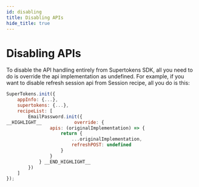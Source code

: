 ```yaml
---
id: disabling
title: Disabling APIs
hide_title: true
---
```


# Disabling APIs

To disable the API handling entirely from Supertokens SDK, all you need to do is override the api implementation as undefined. For example, if you want to disable refresh session api from Session recipe, all you do is this:

<!--DOCUSAURUS_CODE_TABS-->
<!--ReactJS-->
```js
SuperTokens.init({
    appInfo: {...},
    supertokens: {...},
    recipeList: [
        EmailPassword.init({
__HIGHLIGHT__            override: {
                apis: (originalImplementation) => {
                    return {
                        ...originalImplementation,
                        refreshPOST: undefined
                    }
                }
            } __END_HIGHLIGHT__
        })
    ]
});
```
<!--END_DOCUSAURUS_CODE_TABS-->